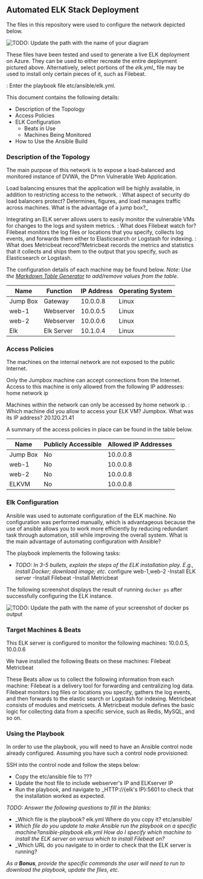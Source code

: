 ## Automated ELK Stack Deployment

The files in this repository were used to configure the network depicted below.

![TODO: Update the path with the name of your diagram](Images/diagram_filename.png)

These files have been tested and used to generate a live ELK deployment on Azure. They can be used to either recreate the entire deployment pictured above. Alternatively, select portions of the _elk.yml__ file may be used to install only certain pieces of it, such as Filebeat.

  : Enter the playbook file etc/ansible/elk.yml.

This document contains the following details:
- Description of the Topology
- Access Policies
- ELK Configuration
  - Beats in Use
  - Machines Being Monitored
- How to Use the Ansible Build


### Description of the Topology

The main purpose of this network is to expose a load-balanced and monitored instance of DVWA, the D*mn Vulnerable Web Application.

Load balancing ensures that the application will be highly available, in addition to restricting access to the network.
: What aspect of security do load balancers protect? Determines, figures, and load manages traffic across machines. What is the advantage of a jump box?_

Integrating an ELK server allows users to easily monitor the vulnerable VMs for changes to the logs and system metrics.
: What does Filebeat watch for?Filebeat monitors the log files or locations that you specify, collects log events, and forwards them either to Elasticsearch or Logstash for indexing.
: What does Metricbeat record?Metricbeat records the metrics and statistics that it collects and ships them to the output that you specify, such as Elasticsearch or Logstash.

The configuration details of each machine may be found below.
_Note: Use the [Markdown Table Generator](http://www.tablesgenerator.com/markdown_tables) to add/remove values from the table_.

| Name     | Function | IP Address | Operating System |
|----------|----------|------------|------------------|
| Jump Box | Gateway  | 10.0.0.8   | Linux            |
| web-1    | Webserver| 10.0.0.5   | Linux            |
| web-2    | Webserver| 10.0.0.6   | Linux            |
| Elk      |Elk Server| 10.1.0.4   | Linux            |

### Access Policies

The machines on the internal network are not exposed to the public Internet. 

Only the Jumpbox machine can accept connections from the Internet. Access to this machine is only allowed from the following IP addresses:
home network ip

Machines within the network can only be accessed by home network ip.
: Which machine did you allow to access your ELK VM? Jumpbox. What was its IP address? 20.120.21.41

A summary of the access policies in place can be found in the table below.

| Name     | Publicly Accessible | Allowed IP Addresses |
|----------|---------------------|----------------------|
| Jump Box | No                  | 10.0.0.8             |
| web-1    | No                  | 10.0.0.8             |
| web-2    | No                  | 10.0.0.8             |
| ELKVM    | No                  | 10.0.0.8             |
### Elk Configuration

Ansible was used to automate configuration of the ELK machine. No configuration was performed manually, which is advantageous because the use of ansible allows you to work more efficiently by reducing redundant task through automation, still while improving the overall system.
 What is the main advantage of automating configuration with Ansible?

The playbook implements the following tasks:
- _TODO: In 3-5 bullets, explain the steps of the ELK installation play. E.g., install Docker; download image; etc._
 configure web-1,web-2
-Install ELK server 
-Install Filebeat 
-Install Metricbeat

The following screenshot displays the result of running `docker ps` after successfully configuring the ELK instance.

![TODO: Update the path with the name of your screenshot of docker ps output](Images/docker_ps_output.png)

### Target Machines & Beats
This ELK server is configured to monitor the following machines:
10.0.0.5, 10.0.0.6

We have installed the following Beats on these machines:
Filebeat 
Metricbeat

These Beats allow us to collect the following information from each machine:
Filebeat is a delivery tool for forwarding and centralizing log data. Filebeat monitors log files or locations you specify, gathers the log events, and then forwards to the elastic search or Logstash for indexing. 
Metricbeat consists of modules and metricsets. A Metricbeat module defines the basic logic for collecting data from a specific service, such as Redis, MySQL, and so on. 
### Using the Playbook
In order to use the playbook, you will need to have an Ansible control node already configured. Assuming you have such a control node provisioned: 

SSH into the control node and follow the steps below:
- Copy the etc/ansible file to ???
- Update the host file to include webserver's IP and ELKserver IP
- Run the playbook, and navigate to _HTTP://{elk's IP}:5601 to check that the installation worked as expected.

_TODO: Answer the following questions to fill in the blanks:_
- _Which file is the playbook? elk.yml Where do you copy it? etc/ansible/
- _Which file do you update to make Ansible run the playbook on a specific machine?ansible-playbook elk.yml How do I specify which machine to install the ELK server on versus which to install Filebeat on?_
- _Which URL do you navigate to in order to check that the ELK server is running?

_As a **Bonus**, provide the specific commands the user will need to run to download the playbook, update the files, etc._